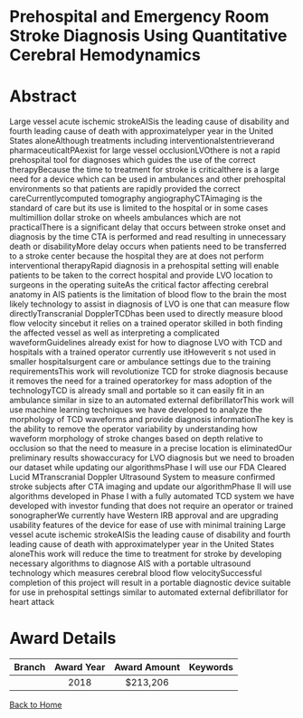
Prehospital and Emergency Room Stroke Diagnosis Using Quantitative Cerebral Hemodynamics
========================================================================================

# Abstract


Large vessel acute ischemic strokeAISis the leading cause of disability and fourth leading cause of death
with approximatelyper year in the United States aloneAlthough treatments including interventionalstentrieverand pharmaceuticaltPAexist for large vessel occlusionLVOthere is not a rapid prehospital
tool for diagnoses which guides the use of the correct therapyBecause the time to treatment for stroke is
criticalthere is a large need for a device which can be used in ambulances and other prehospital
environments so that patients are rapidly provided the correct careCurrentlycomputed tomography
angiographyCTAimaging is the standard of care but its use is limited to the hospital or in some cases
multimillion dollar stroke on wheels ambulances which are not practicalThere is a significant delay that
occurs between stroke onset and diagnosis by the time CTA is performed and read resulting in unnecessary
death or disabilityMore delay occurs when patients need to be transferred to a stroke center because the
hospital they are at does not perform interventional therapyRapid diagnosis in a prehospital setting will enable
patients to be taken to the correct hospital and provide LVO location to surgeons in the operating suiteAs the critical factor affecting cerebral anatomy in AIS patients is the limitation of blood flow to the brain
the most likely technology to assist in diagnosis of LVO is one that can measure flow directlyTranscranial
DopplerTCDhas been used to directly measure blood flow velocity sincebut it relies on a trained
operator skilled in both finding the affected vessel as well as interpreting a complicated waveformGuidelines
already exist for how to diagnose LVO with TCD and hospitals with a trained operator currently use itHoweverit s not used in smaller hospitalsurgent care or ambulance settings due to the training requirementsThis work will revolutionize TCD for stroke diagnosis because it removes the need for a trained
operatorkey for mass adoption of the technologyTCD is already small and portable so it can easily fit in an
ambulance similar in size to an automated external defibrillatorThis work will use machine learning techniques
we have developed to analyze the morphology of TCD waveforms and provide diagnosis informationThe key
is the ability to remove the operator variability by understanding how waveform morphology of stroke changes
based on depth relative to occlusion so that the need to measure in a precise location is eliminatedOur
preliminary results showaccuracy for LVO diagnosis but we need to broaden our dataset while updating
our algorithmsPhase I will use our FDA Cleared Lucid MTranscranial Doppler Ultrasound System to
measure confirmed stroke subjects after CTA imaging and update our algorithmPhase II will use algorithms
developed in Phase I with a fully automated TCD system we have developed with investor funding that does
not require an operator or trained sonographerWe currently have Western IRB approval and are upgrading
usability features of the device for ease of use with minimal training Large vessel acute ischemic strokeAISis the leading cause of disability and fourth leading cause of death
with approximatelyper year in the United States aloneThis work will reduce the time to treatment for
stroke by developing necessary algorithms to diagnose AIS with a portable ultrasound technology which
measures cerebral blood flow velocitySuccessful completion of this project will result in a portable diagnostic
device suitable for use in prehospital settings similar to automated external defibrillator for heart attack  

# Award Details

|Branch|Award Year|Award Amount|Keywords|
| :---: | :---: | :---: | :---: |
||2018|$213,206||
  
  


[Back to Home](https://github.com/chrischow/dod_sbir_awards/JH/#2478)